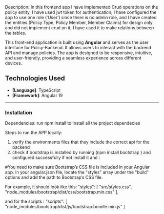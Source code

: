 
Description:
In this frontend app I have implemented Crud operations on the policy entity, I have used jwt token for authentication, I have configured the app to use one role (‘User’) since there is no admin role, and I have created the entities (Policy Type, Policy Member, Member Claims) for design only and did not implement crud on it, I have used it to make relations between the tables.

This front-end application is built using **Angular** and serves as the user interface for Policy-Backend. It allows users to interact with the backend API and manage policies. The app is designed to be responsive, intuitive, and user-friendly, providing a seamless experience across different devices.


## Technologies Used

- **[Language]**: TypeScript
- **[Framework]**: Angular 19

---
### Installation

Dependencies: run npm install to install all the project dependecies    

Steps to run the APP locally: 
1. verify the environments files that they include the correct api for the backend
2. check if bootstrap is installed by running (npm install bootstrap
) and configured successfully if not install it and :

#You need to make sure Bootstrap’s CSS file is included in your Angular app. In your angular.json file, locate the "styles" array under the "build" options and add the path to Bootstrap’s CSS file.

For example, it should look like this:
"styles": [
  "src/styles.css",
  "node_modules/bootstrap/dist/css/bootstrap.min.css"
],

and for the scripts :
"scripts": [
  "node_modules/bootstrap/dist/js/bootstrap.bundle.min.js"
]
